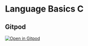 # Language Basics C

## Gitpod

[![Open in Gitpod](https://gitpod.io/button/open-in-gitpod.svg)](https://gitpod.io/#https://github.com/levivilet/lvce-editor/language-basics-c)
